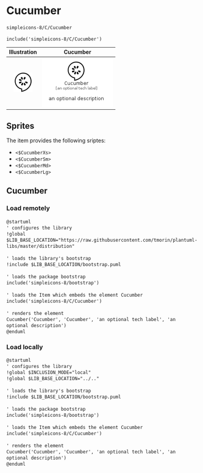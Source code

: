 # Cucumber


```text
simpleicons-8/C/Cucumber
```

```text
include('simpleicons-8/C/Cucumber')
```



| Illustration | Cucumber |
| :---: | :---: |
| ![illustration for Illustration](../../simpleicons-8/C/Cucumber.png) | ![illustration for Cucumber](../../simpleicons-8/C/Cucumber.Local.png) |



## Sprites
The item provides the following sriptes:

- `<$CucumberXs>`
- `<$CucumberSm>`
- `<$CucumberMd>`
- `<$CucumberLg>`





## Cucumber

### Load remotely
```plantuml
@startuml
' configures the library
!global $LIB_BASE_LOCATION="https://raw.githubusercontent.com/tmorin/plantuml-libs/master/distribution"

' loads the library's bootstrap
!include $LIB_BASE_LOCATION/bootstrap.puml

' loads the package bootstrap
include('simpleicons-8/bootstrap')

' loads the Item which embeds the element Cucumber
include('simpleicons-8/C/Cucumber')

' renders the element
Cucumber('Cucumber', 'Cucumber', 'an optional tech label', 'an optional description')
@enduml
```

### Load locally
```plantuml
@startuml
' configures the library
!global $INCLUSION_MODE="local"
!global $LIB_BASE_LOCATION="../.."

' loads the library's bootstrap
!include $LIB_BASE_LOCATION/bootstrap.puml

' loads the package bootstrap
include('simpleicons-8/bootstrap')

' loads the Item which embeds the element Cucumber
include('simpleicons-8/C/Cucumber')

' renders the element
Cucumber('Cucumber', 'Cucumber', 'an optional tech label', 'an optional description')
@enduml
```


